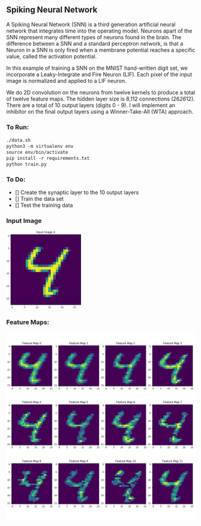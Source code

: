 ## Spiking Neural Network

A Spiking Neural Network (SNN) is a third generation artificial neural network that integrates time into the operating model. Neurons apart of the SNN represent many different types of neurons found in the brain. The difference between a SNN and a standard perceptron network, is that a Neuron in a SNN is only fired when a membrane potential reaches a specific value, called the activation potential.

In this example of training a SNN on the MNIST hand-written digit set, we incorporate a Leaky-Integrate and Fire Neuron (LIF). Each pixel of the input image is normalized and applied to a LIF neuron.

We do 2D convolution on the neurons from twelve kernels to produce a total of twelve feature maps. The hidden layer size is 8,112 connections (26*26*12). There are a total of 10 output layers (digits 0 - 9). I will implement an inhibitor on the final output layers using a Winner-Take-All (WTA) approach.

### To Run:
```
./data.sh
python3 -m virtualenv env
source env/bin/activate
pip install -r requirements.txt
python train.py
```

### To Do:
- [] Create the synaptic layer to the 10 output layers
- [] Train the data set
- [] Test the training data

### Input Image

<img src="https://github.com/jk-/snn-mnist/blob/master/plots/input_image_4.png" width="200">

### Feature Maps:

<img src="https://github.com/jk-/snn-mnist/blob/master/plots/feature_map.png">
